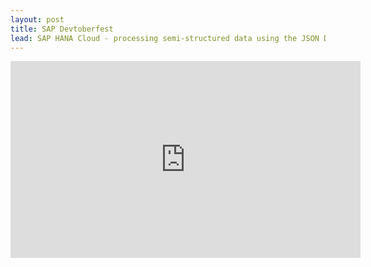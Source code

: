 ```yaml
---
layout: post
title: SAP Devtoberfest
lead: SAP HANA Cloud - processing semi-structured data using the JSON Document Store
---
```


<iframe width="560" height="315" src="https://www.youtube.com/embed/39xmUYBeWeQ?si=wl3Nczjg328zheiX" title="YouTube video player" frameborder="0" allow="accelerometer; autoplay; clipboard-write; encrypted-media; gyroscope; picture-in-picture; web-share" referrerpolicy="strict-origin-when-cross-origin" allowfullscreen></iframe>